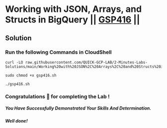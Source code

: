 # Working with JSON, Arrays, and Structs in BigQuery || [GSP416](https://www.cloudskillsboost.google/focuses/3696?parent=catalog) ||

## Solution 

### Run the following Commands in CloudShell
```
curl -LO raw.githubusercontent.com/QUICK-GCP-LAB/2-Minutes-Labs-Solutions/main/Working%20with%20JSON%2C%20Arrays%2C%20and%20Structs%20in%20BigQuery/gsp416.sh

sudo chmod +x gsp416.sh

./gsp416.sh
```

### Congratulations 🎉 for completing the Lab !

##### *You Have Successfully Demonstrated Your Skills And Determination.*

#### *Well done!*
